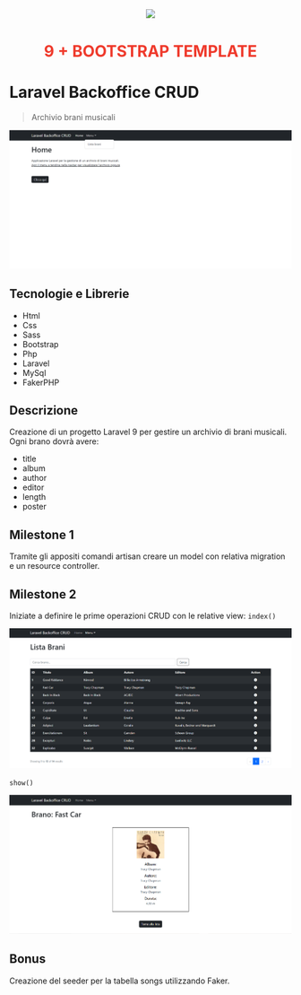 <div align="center"><a href="https://laravel.com" target="_blank"><img src="https://raw.githubusercontent.com/laravel/art/master/logo-lockup/5%20SVG/2%20CMYK/1%20Full%20Color/laravel-logolockup-cmyk-red.svg" width="400"></a>
<h1><strong style="color: #EF3B2D;">9 + BOOTSTRAP TEMPLATE</strong></h1></div>

# Laravel Backoffice CRUD

> Archivio brani musicali

![Screenshot](./public/img/Screenshot_2.png)

## Tecnologie e Librerie

-   Html
-   Css
-   Sass
-   Bootstrap
-   Php
-   Laravel
-   MySql
-   FakerPHP

## Descrizione

Creazione di un progetto Laravel 9 per gestire un archivio di brani musicali.
Ogni brano dovrà avere:

-   title
-   album
-   author
-   editor
-   length
-   poster

## Milestone 1

Tramite gli appositi comandi artisan creare un model con relativa migration e un resource controller.

## Milestone 2

Iniziate a definire le prime operazioni CRUD con le relative view:
`index()`

![Screenshot](./public/img/Screenshot_list.png)

`show()`

![Screenshot](./public/img/Screenshot_detail.png)

<!-- ## Milestone 3

Aggiunta delle rotte "Create" e "Store" con annesso form. -->

## Bonus

Creazione del seeder per la tabella songs utilizzando Faker.
